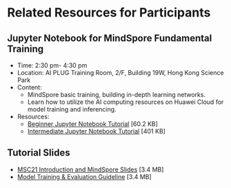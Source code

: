 # Related Resources for Participants

## Jupyter Notebook for MindSpore Fundamental Training
- Time: 2:30 pm- 4:30 pm
- Location: AI PLUG Training Room, 2/F, Building 19W, Hong Kong Science Park
- Content:
  -  MindSpore basic training, building in-depth learning networks.
  - Learn how to utilize the AI computing resources on Huawei Cloud for model training and inferencing.
- Resources:
  - [Beginner Jupyter Notebook Tutorial](https://github.com/MindSporeChallenge21/resources/releases/download/V1.0/MindSpore.20Challenge.20Tutorial.20Beginner.ipynb) [60.2 KB]
  - [Intermediate Jupyter Notebook Tutorial](https://github.com/MindSporeChallenge21/resources/releases/download/V1.0/MindSpore.20Challenge.20Tutorial.20Intermediate.ipynb) [401 KB]


## Tutorial Slides
- [MSC21 Introduction and MindSpore Slides](https://github.com/MindSporeChallenge21/resources/raw/main/MSC21%20Introduction%20and%20MindSpore%20Tutorial.pdf) [3.4 MB]
- [Model Training & Evaluation Guideline](https://github.com/MindSporeChallenge21/resources/raw/main/Model%20Training%20%26%20Evaluation%20Guideline.pptx) [3.4 MB]

